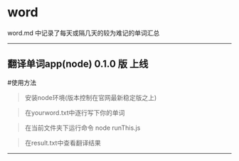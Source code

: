 # word
word.md 中记录了每天或隔几天的较为难记的单词汇总
********************************************
## 翻译单词app(node) 0.1.0 版 上线
#使用方法

>安装node环境(版本控制在官网最新稳定版之上)

>在yourword.txt中逐行写下你的单词

>在当前文件夹下运行命令 node runThis.js

>在result.txt中查看翻译结果

********************************************
